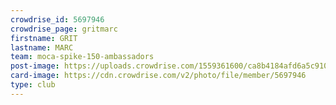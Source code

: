 ```yaml
---
crowdrise_id: 5697946
crowdrise_page: gritmarc
firstname: GRIT
lastname: MARC
team: moca-spike-150-ambassadors
post-image: https://uploads.crowdrise.com/1559361600/ca8b4184afd6a5c910dad2029773c3ad.jpg
card-image: https://cdn.crowdrise.com/v2/photo/file/member/5697946
type: club
---
```

